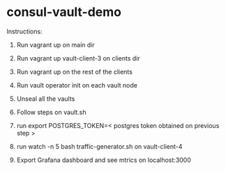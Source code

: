 # consul-vault-demo
Instructions:

1. Run vagrant up on main dir

2. Run vagrant up vault-client-3 on clients dir

3. Run vagrant up on the rest of the clients

4. Run vault operator init on each vault node

5. Unseal all the vaults

6. Follow steps on vault.sh

7. run export POSTGRES_TOKEN=< postgres token obtained on previous step >

8. run watch -n 5 bash traffic-generator.sh on vault-client-4

9. Export Grafana dashboard and see mtrics on localhost:3000
